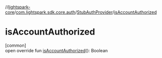 //[lightspark-core](../../../index.md)/[com.lightspark.sdk.core.auth](../index.md)/[StubAuthProvider](index.md)/[isAccountAuthorized](is-account-authorized.md)

# isAccountAuthorized

[common]\
open override fun [isAccountAuthorized](is-account-authorized.md)(): Boolean
